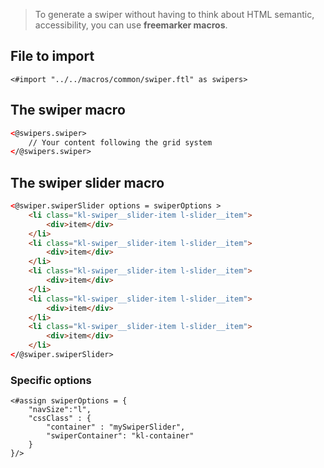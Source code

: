 > To generate a swiper without having to think about HTML semantic, accessibility, you can use **freemarker macros**.

## File to import

```ftl
<#import "../../macros/common/swiper.ftl" as swipers>
```

## The swiper macro

```html
<@swipers.swiper>
    // Your content following the grid system
</@swipers.swiper>
``` 

## The swiper slider macro 

```html
<@swiper.swiperSlider options = swiperOptions >
    <li class="kl-swiper__slider-item l-slider__item">
        <div>item</div>
    </li>
    <li class="kl-swiper__slider-item l-slider__item">
        <div>item</div>
    </li>
    <li class="kl-swiper__slider-item l-slider__item">
        <div>item</div>
    </li>
    <li class="kl-swiper__slider-item l-slider__item">
        <div>item</div>
    </li>
    <li class="kl-swiper__slider-item l-slider__item">
        <div>item</div>
    </li>
</@swiper.swiperSlider>
```

### Specific options

```ftl
<#assign swiperOptions = {
    "navSize":"l",
    "cssClass" : {
        "container" : "mySwiperSlider",
        "swiperContainer": "kl-container"
    }
}/>
```
<br />
